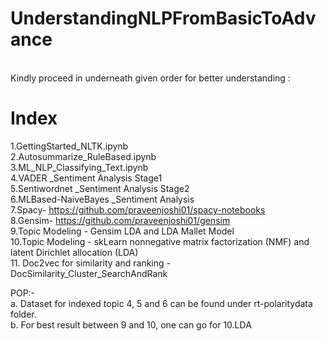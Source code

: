 # UnderstandingNLPFromBasicToAdvance
</br>
Kindly proceed in underneath given order for better understanding :

# Index

 1.GettingStarted_NLTK.ipynb </br>
 2.Autosummarize_RuleBased.ipynb </br>
 3.ML_NLP_Classifying_Text.ipynb </br>
 4.VADER _Sentiment Analysis Stage1 </br>
 5.Sentiwordnet _Sentiment Analysis Stage2 </br>
 6.MLBased-NaiveBayes _Sentiment Analysis</br>
 7.Spacy- https://github.com/praveenjoshi01/spacy-notebooks </br>
 8.Gensim- https://github.com/praveenjoshi01/gensim</br>
 9.Topic Modeling - Gensim LDA and LDA Mallet Model</br>
 10.Topic Modeling - skLearn nonnegative matrix factorization (NMF) and latent Dirichlet allocation (LDA)</br>
 11. Doc2vec for similarity and ranking - DocSimilarity_Cluster_SearchAndRank</br>
 
POP:- </br>
a. Dataset for indexed topic 4, 5 and 6 can be found under rt-polaritydata folder.</br>
b. For best result between 9 and 10, one can go for 10.LDA
